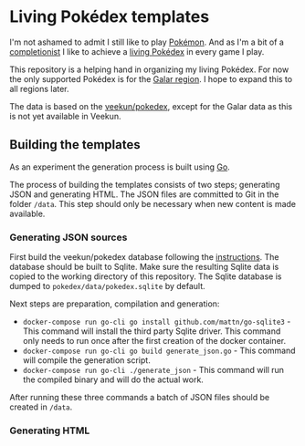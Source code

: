 # Living Pokédex templates

I'm not ashamed to admit I still like to play [Pokémon](https://www.pokemon.com/us/). And as I'm a bit of a [completionist](https://www.dictionary.com/browse/completionist) I like to achieve a [living Pokédex](https://bulbapedia.bulbagarden.net/wiki/Living_Pok%C3%A9dex) in every game I play.

This repository is a helping hand in organizing my living Pokédex. For now the only supported Pokédex is for the [Galar region](https://bulbapedia.bulbagarden.net/wiki/Galar). I hope to expand this to all regions later.

The data is based on the [veekun/pokedex](https://github.com/veekun/pokedex), except for the Galar data as this is not yet available in Veekun.

## Building the templates
As an experiment the generation process is built using [Go](https://golang.org).

The process of building the templates consists of two steps; generating JSON and generating HTML. The JSON files are committed to Git in the folder `/data`. This step should only be necessary when new content is made available.

### Generating JSON sources
First build the veekun/pokedex database following the [instructions](https://github.com/veekun/pokedex/wiki/Getting-Data). The database should be built to Sqlite. Make sure the resulting Sqlite data is copied to the working directory of this repository. The Sqlite database is dumped to `pokedex/data/pokedex.sqlite` by default.

Next steps are preparation, compilation and generation:
- `docker-compose run go-cli go install github.com/mattn/go-sqlite3` - This command will install the third party Sqlite driver. This command only needs to run once after the first creation of the docker container.
- `docker-compose run go-cli go build generate_json.go` - This command will compile the generation script.
- `docker-compose run go-cli ./generate_json` - This command will run the compiled binary and will do the actual work.

After running these three commands a batch of JSON files should be created in `/data`.

### Generating HTML
